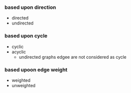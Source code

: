 ### based upon direction
- directed
- undirected

### based upon cycle
- cyclic
- acyclic
    - undirected graphs edgee are not considered as cycle

### based upoon edge weight
- weighted
- unweighted